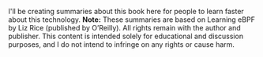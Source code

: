 I'll be creating summaries about this book here for people to learn faster about this technology.
**Note:** These summaries are based on Learning eBPF by Liz Rice (published by O’Reilly). All rights remain with the author and publisher. This content is intended solely for educational and discussion purposes, and I do not intend to infringe on any rights or cause harm.